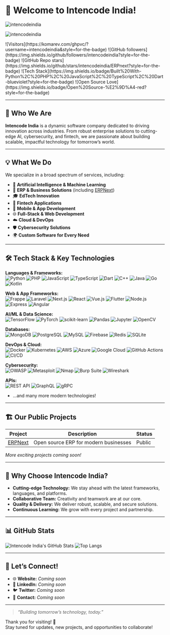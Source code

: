 # 👋 Welcome to Intencode India!
<p align="left"> <img src="https://komarev.com/ghpvc/?username=ahadsts9901&label=Profile%20views&color=0e75b6&style=flat" alt="intencodeindia" /></p>
<p align="left"> <img src="https://user-badge.committers.top/pakistan/ahadsts9901.svg" alt="intencodeindia" /></p>
![Visitors](https://komarev.com/ghpvc/?username=intencodeindia&style=for-the-badge)
![GitHub followers](https://img.shields.io/github/followers/intencodeindia?style=for-the-badge)
![GitHub Repo stars](https://img.shields.io/github/stars/intencodeindia/ERPnext?style=for-the-badge)
![Tech Stack](https://img.shields.io/badge/Built%20With-Python%2C%20PHP%2C%20JavaScript%2C%20TypeScript%2C%20Dart-blueviolet?style=for-the-badge)
![Open Source Love](https://img.shields.io/badge/Open%20Source-%E2%9D%A4-red?style=for-the-badge)

---

## 🚀 Who We Are
**Intencode India** is a dynamic software company dedicated to driving innovation across industries. From robust enterprise solutions to cutting-edge AI, cybersecurity, and fintech, we are passionate about building scalable, impactful technology for tomorrow’s world.

---

## 💡 What We Do
We specialize in a broad spectrum of services, including:

- 🤖 **Artificial Intelligence & Machine Learning**
- 🏢 **ERP & Business Solutions** (including [ERPNext](https://github.com/intencodeindia/ERPnext))
- 🎓 **EdTech Innovation**
- 💸 **Fintech Applications**
- 📱 **Mobile & App Development**
- 🌐 **Full-Stack & Web Development**
- ☁️ **Cloud & DevOps**
- 🛡️ **Cybersecurity Solutions**
- 🌍 **Custom Software for Every Need**

---

## 🛠️ Tech Stack & Key Technologies

**Languages & Frameworks:**  
![Python](https://img.shields.io/badge/Python-3776AB?style=flat-square&logo=python&logoColor=white)
![PHP](https://img.shields.io/badge/PHP-777BB4?style=flat-square&logo=php&logoColor=white)
![JavaScript](https://img.shields.io/badge/JavaScript-F7DF1E?style=flat-square&logo=javascript&logoColor=black)
![TypeScript](https://img.shields.io/badge/TypeScript-3178C6?style=flat-square&logo=typescript&logoColor=white)
![Dart](https://img.shields.io/badge/Dart-0175C2?style=flat-square&logo=dart&logoColor=white)
![C++](https://img.shields.io/badge/C++-00599C?style=flat-square&logo=c%2B%2B&logoColor=white)
![Java](https://img.shields.io/badge/Java-007396?style=flat-square&logo=java&logoColor=white)
![Go](https://img.shields.io/badge/Go-00ADD8?style=flat-square&logo=go&logoColor=white)
![Kotlin](https://img.shields.io/badge/Kotlin-0095D5?style=flat-square&logo=kotlin&logoColor=white)

**Web & App Frameworks:**  
![Frappe](https://img.shields.io/badge/Frappe-009688?style=flat-square&logo=frappe&logoColor=white)
![Laravel](https://img.shields.io/badge/Laravel-E74430?style=flat-square&logo=laravel&logoColor=white)
![Next.js](https://img.shields.io/badge/Next.js-000000?style=flat-square&logo=nextdotjs&logoColor=white)
![React](https://img.shields.io/badge/React-61DAFB?style=flat-square&logo=react&logoColor=black)
![Vue.js](https://img.shields.io/badge/Vue.js-4FC08D?style=flat-square&logo=vue.js&logoColor=white)
![Flutter](https://img.shields.io/badge/Flutter-02569B?style=flat-square&logo=flutter&logoColor=white)
![Node.js](https://img.shields.io/badge/Node.js-339933?style=flat-square&logo=nodedotjs&logoColor=white)
![Express](https://img.shields.io/badge/Express-000000?style=flat-square&logo=express&logoColor=white)
![Angular](https://img.shields.io/badge/Angular-DD0031?style=flat-square&logo=angular&logoColor=white)

**AI/ML & Data Science:**  
![TensorFlow](https://img.shields.io/badge/TensorFlow-FF6F00?style=flat-square&logo=tensorflow&logoColor=white)
![PyTorch](https://img.shields.io/badge/PyTorch-EE4C2C?style=flat-square&logo=pytorch&logoColor=white)
![scikit-learn](https://img.shields.io/badge/scikit--learn-F7931E?style=flat-square&logo=scikit-learn&logoColor=white)
![Pandas](https://img.shields.io/badge/Pandas-150458?style=flat-square&logo=pandas&logoColor=white)
![Jupyter](https://img.shields.io/badge/Jupyter-F37626?style=flat-square&logo=jupyter&logoColor=white)
![OpenCV](https://img.shields.io/badge/OpenCV-5C3EE8?style=flat-square&logo=opencv&logoColor=white)

**Databases:**  
![MongoDB](https://img.shields.io/badge/MongoDB-47A248?style=flat-square&logo=mongodb&logoColor=white)
![PostgreSQL](https://img.shields.io/badge/PostgreSQL-4169E1?style=flat-square&logo=postgresql&logoColor=white)
![MySQL](https://img.shields.io/badge/MySQL-4479A1?style=flat-square&logo=mysql&logoColor=white)
![Firebase](https://img.shields.io/badge/Firebase-FFCA28?style=flat-square&logo=firebase&logoColor=black)
![Redis](https://img.shields.io/badge/Redis-DC382D?style=flat-square&logo=redis&logoColor=white)
![SQLite](https://img.shields.io/badge/SQLite-003B57?style=flat-square&logo=sqlite&logoColor=white)

**DevOps & Cloud:**  
![Docker](https://img.shields.io/badge/Docker-2496ED?style=flat-square&logo=docker&logoColor=white)
![Kubernetes](https://img.shields.io/badge/Kubernetes-326CE5?style=flat-square&logo=kubernetes&logoColor=white)
![AWS](https://img.shields.io/badge/AWS-232F3E?style=flat-square&logo=amazon-aws&logoColor=white)
![Azure](https://img.shields.io/badge/Azure-0078D4?style=flat-square&logo=microsoft-azure&logoColor=white)
![Google Cloud](https://img.shields.io/badge/Google%20Cloud-4285F4?style=flat-square&logo=googlecloud&logoColor=white)
![GitHub Actions](https://img.shields.io/badge/GitHub%20Actions-2088FF?style=flat-square&logo=github-actions&logoColor=white)
![CI/CD](https://img.shields.io/badge/CI%2FCD-20BEFF?style=flat-square&logo=github-actions&logoColor=white)

**Cybersecurity:**  
![OWASP](https://img.shields.io/badge/OWASP-000000?style=flat-square)
![Metasploit](https://img.shields.io/badge/Metasploit-3F4E7C?style=flat-square)
![Nmap](https://img.shields.io/badge/Nmap-004170?style=flat-square)
![Burp Suite](https://img.shields.io/badge/Burp%20Suite-FF6600?style=flat-square)
![Wireshark](https://img.shields.io/badge/Wireshark-1679A7?style=flat-square)

**APIs:**  
![REST API](https://img.shields.io/badge/REST%20API-FF6F00?style=flat-square)
![GraphQL](https://img.shields.io/badge/GraphQL-E10098?style=flat-square&logo=graphql&logoColor=white)
![gRPC](https://img.shields.io/badge/gRPC-4285F4?style=flat-square)

- ...and many more modern technologies!

---

## 🏗️ Our Public Projects

| Project    | Description                                      | Status    |
|------------|--------------------------------------------------|-----------|
| [ERPNext](https://github.com/intencodeindia/ERPnext)  | Open source ERP for modern businesses            | Public    |

*More exciting projects coming soon!*

---

## 🌟 Why Choose Intencode India?
- **Cutting-edge Technology:** We stay ahead with the latest frameworks, languages, and platforms.
- **Collaborative Team:** Creativity and teamwork are at our core.
- **Quality & Delivery:** We deliver robust, scalable, and secure solutions.
- **Continuous Learning:** We grow with every project and partnership.

---

## 📊 GitHub Stats

![Intencode India's GitHub Stats](https://github-readme-stats.vercel.app/api?username=intencodeindia&show_icons=true&theme=default)
![Top Langs](https://github-readme-stats.vercel.app/api/top-langs/?username=intencodeindia&layout=compact&theme=default)

---

## 🤝 Let’s Connect!

- 🌐 **Website:** _Coming soon_
- 💼 **LinkedIn:** _Coming soon_
- 🐦 **Twitter:** _Coming soon_
- 📧 **Contact:** _Coming soon_

---

> _“Building tomorrow’s technology, today.”_

Thank you for visiting! 🌟  
Stay tuned for updates, new projects, and opportunities to collaborate!
